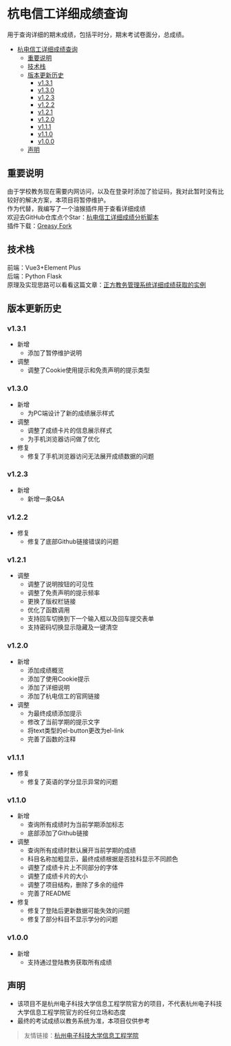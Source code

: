 # 杭电信工详细成绩查询

用于查询详细的期末成绩，包括平时分，期末考试卷面分，总成绩。

<!-- TOC -->
* [杭电信工详细成绩查询](#杭电信工详细成绩查询)
  * [重要说明](#重要说明)
  * [技术栈](#技术栈)
  * [版本更新历史](#版本更新历史)
    * [v1.3.1](#v131)
    * [v1.3.0](#v130)
    * [v1.2.3](#v123)
    * [v1.2.2](#v122)
    * [v1.2.1](#v121)
    * [v1.2.0](#v120)
    * [v1.1.1](#v111)
    * [v1.1.0](#v110)
    * [v1.0.0](#v100)
  * [声明](#声明)
<!-- TOC -->

## 重要说明
由于学校教务现在需要内网访问，以及在登录时添加了验证码，我对此暂时没有比较好的解决方案，本项目将暂停维护。  
作为代替，我编写了一个油猴插件用于查看详细成绩  
欢迎去GitHub仓库点个Star：[杭电信工详细成绩分析脚本](https://github.com/ChiyukiRuon/hziee-score-detail-js)  
插件下载：[Greasy Fork](https://greasyfork.org/zh-CN/scripts/477379-%E6%9D%AD%E7%94%B5%E4%BF%A1%E5%B7%A5%E6%95%99%E5%8A%A1%E6%88%90%E7%BB%A9%E5%88%86%E6%9E%90)

## 技术栈
前端：Vue3+Element Plus  
后端：Python Flask  
原理及实现思路可以看看这篇文章：[正方教务管理系统详细成绩获取的实例](https://chiyukiruon.com/2023/08/15/hziee-score-detail/)

## 版本更新历史

### v1.3.1
* 新增
  * 添加了暂停维护说明
* 调整
  * 调整了Cookie使用提示和免责声明的提示类型
### v1.3.0
* 新增
  * 为PC端设计了新的成绩展示样式
* 调整
  * 调整了成绩卡片的信息展示样式
  * 为手机浏览器访问做了优化
* 修复
  * 修复了手机浏览器访问无法展开成绩数据的问题
### v1.2.3
* 新增
  * 新增一条Q&A
### v1.2.2
* 修复
  * 修复了底部Github链接错误的问题
### v1.2.1
* 调整
  * 调整了说明按钮的可见性
  * 调整了免责声明的提示频率
  * 更换了版权栏链接
  * 优化了函数调用
  * 支持回车切换到下一个输入框以及回车提交表单
  * 支持密码切换显示隐藏及一键清空
### v1.2.0
* 新增
  * 添加成绩概览
  * 添加了使用Cookie提示
  * 添加了详细说明
  * 添加了杭电信工的官网链接
* 调整
  * 为最终成绩添加提示
  * 修改了当前学期的提示文字
  * 将text类型的el-button更改为el-link
  * 完善了函数的注释
### v1.1.1
* 修复
  * 修复了英语的学分显示异常的问题
### v1.1.0
* 新增
  * 查询所有成绩时为当前学期添加标志
  * 底部添加了Github链接
* 调整
  * 查询所有成绩时默认展开当前学期的成绩
  * 科目名称加粗显示，最终成绩根据是否挂科显示不同颜色
  * 调整了成绩卡片上不同部分的字体
  * 调整了成绩卡片的大小
  * 调整了项目结构，删除了多余的组件
  * 完善了README
* 修复
  * 修复了登陆后更新数据可能失效的问题
  * 修复了部分科目不显示学分的问题

### v1.0.0
* 新增
  * 支持通过登陆教务获取所有成绩

## 声明
* 该项目不是杭州电子科技大学信息工程学院官方的项目，不代表杭州电子科技大学信息工程学院官方的任何立场和态度
* 最终的考试成绩以教务系统为准，本项目仅供参考

> 友情链接：[杭州电子科技大学信息工程学院](https://www.hziee.edu.cn/)